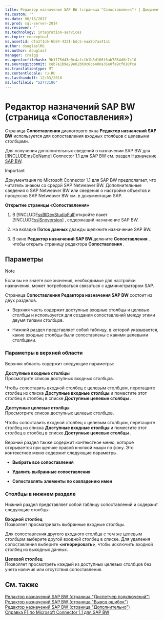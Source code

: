 ```yaml
---
title: Редактор назначения SAP BW (страница "Сопоставления") | Документы Майкрософт
ms.custom: ''
ms.date: 06/13/2017
ms.prod: sql-server-2014
ms.reviewer: ''
ms.technology: integration-services
ms.topic: conceptual
ms.assetid: dfa1f1d6-6b64-4331-bdc5-eaa8b7aa41a1
author: douglaslMS
ms.author: douglasl
manager: craigg
ms.openlocfilehash: 9b1175d43e0c4afcfb1b8d166f6ab7854d8c7c10
ms.sourcegitcommit: ceb7e1b9e29e02bb0c6ca400a36e0fa9cf010fca
ms.translationtype: MT
ms.contentlocale: ru-RU
ms.lasthandoff: 12/03/2018
ms.locfileid: "52773106"
---
```

# <a name="sap-bw-destination-editor-mappings-page"></a>Редактор назначений SAP BW (страница «Сопоставления»)
  Страница **Сопоставления** диалогового окна **Редактор назначений SAP BW** используется для сопоставления входных столбцов с целевыми столбцами.  
  
 Для получения дополнительных сведений о назначении SAP BW для [!INCLUDE[msCoName](../../includes/msconame-md.md)] Connector 1.1 для SAP BW см. раздел [Назначение SAP BW](sap-bw-destination.md).  
  
> [!IMPORTANT]  
>  Документация по Microsoft Connector 1.1 для SAP BW предполагает, что читатель знаком со средой SAP Netweaver BW. Дополнительные сведения о SAP Netweaver BW или сведения о настройке объектов и процессов SAP Netweaver BW см. в документации SAP.  
  
 **Открытие страницы «Сопоставления»**  
  
1.  В [!INCLUDE[ssBIDevStudioFull](../../includes/ssbidevstudiofull-md.md)]откройте пакет [!INCLUDE[ssISnoversion](../../includes/ssisnoversion-md.md)] , содержащий назначение SAP BW.  
  
2.  На вкладке **Поток данных** дважды щелкните назначение SAP BW.  
  
3.  В окне **Редактор назначений SAP BW**щелкните **Сопоставления** , чтобы открыть страницу редактора **Сопоставления** .  
  
## <a name="options"></a>Параметры  
  
> [!NOTE]  
>  Если вы не знаете все значения, необходимые для настройки назначения, может потребоваться связаться с администратором SAP.  
  
 Страница **Сопоставления** **Редактора назначения SAP BW** состоит из двух разделов.  
  
-   Верхняя часть содержит доступные входные столбцы и целевые столбцы и используется для создания сопоставлений между этими двумя типами столбцов.  
  
-   Нижний раздел представляет собой таблицу, в которой указывается, какие входные столбцы были сопоставлены с какими целевыми столбцами.  
  
### <a name="upper-section-options"></a>Параметры в верхней области  
 Верхняя область содержит следующие параметры:  
  
 **Доступные входные столбцы**  
 Просмотрите список доступных входных столбцов.  
  
 Чтобы сопоставить входной столбец с целевым столбцом, перетащите столбец из списка **Доступные входные столбцы** и поместите этот столбец в столбец в списке **Доступные целевые столбцы** .  
  
 **Доступные целевые столбцы**  
 Просмотрите список доступных целевых столбцов.  
  
 Чтобы сопоставить входной столбец с целевым столбцом, перетащите столбец из списка **Доступные входные столбцы** и поместите этот столбец в столбец в списке **Доступные целевые столбцы** .  
  
 Верхний раздел также содержит контекстное меню, которое открывается при щелчке правой кнопкой мыши по фону. Это контекстное меню содержит следующие параметры.  
  
-   **Выбрать все сопоставления**  
  
-   **Удалить выбранные сопоставления**  
  
-   **Сопоставлять элементы по совпадению имен**  
  
### <a name="lower-section-columns"></a>Столбцы в нижнем разделе  
 Нижний раздел представляет собой таблицу сопоставлений и содержит следующие столбцы:  
  
 **Входной столбец**  
 Позволяет просматривать выбранные входные столбцы.  
  
 Для сопоставления другого входного столбца с тем же целевым столбцом выберите другой входной столбец в списке. Для удаления сопоставления выберите **\<игнорировать>**, чтобы исключить входной столбец из выходных данных.  
  
 **Целевой столбец**  
 Позволяет просмотреть каждый из доступных целевых столбцов без учета наличия или отсутствия сопоставления.  
  
## <a name="see-also"></a>См. также  
 [Редактор назначений SAP BW (страница "Диспетчер подключений")](sap-bw-destination-editor-connection-manager-page.md)   
 [Редактор назначений SAP BW (страница "Вывод ошибок")](sap-bw-destination-editor-error-output-page.md)   
 [Редактор назначений SAP BW (страница "Дополнительно")](sap-bw-destination-editor-advanced-page.md)   
 [Справка F1 по Microsoft Connector 1.1 для SAP BW](../microsoft-connector-for-sap-bw-f1-help.md)  
  
  
